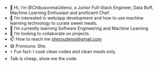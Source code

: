- 👋 Hi, I’m @ChibusonmaUdensi, a Junior Full-Stack Engineer, Data Buff, Machine Learning Enthusiast and proficient Chef.
- 👀 I’m interested in web/app development and how to use machine learning technology to curate sweet meals.
- 🌱 I’m currently learning Software Engineering and Machine Learning
- 💞️ I’m looking to collaborate on projects.
- 📫 How to reach me sheroudensi@gmail.com
- 😄 Pronouns: She.
- ⚡ Fun fact: I cook clean codes and clean meals only.
- Talk is cheap, show me the code.

<!---
ChibusonmaUdensi/ChibusonmaUdensi is a ✨ special ✨ repository because its `README.md` (this file) appears on your GitHub profile.
You can click the Preview link to take a look at your changes.
--->
